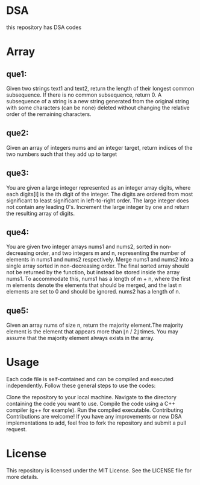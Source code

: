 # DSA
this repository has DSA codes
# Array
## que1:
Given two strings text1 and text2, return the length of their longest common subsequence. If there is no common subsequence, return 0. A subsequence of a string is a new string generated from the original string with some characters (can be none) deleted without changing the relative order of the remaining characters.
## que2: 
Given an array of integers nums and an integer target, return indices of the two numbers such that they add up to target
## que3:
You are given a large integer represented as an integer array digits, where each digits[i] is the ith digit of the integer. The digits are ordered from most significant to least significant in left-to-right order. The large integer does not contain any leading 0's. Increment the large integer by one and return the resulting array of digits.
## que4:
You are given two integer arrays nums1 and nums2, sorted in non-decreasing order, and two integers m and n, representing the number of elements in nums1 and nums2 respectively.
Merge nums1 and nums2 into a single array sorted in non-decreasing order. The final sorted array should not be returned by the function, but instead be stored inside the array nums1. To accommodate this, nums1 has a length of m + n, where the first m elements denote the elements that should be merged, and the last n elements are set to 0 and should be ignored. nums2 has a length of n.
## que5:
Given an array nums of size n, return the majority element.The majority element is the element that appears more than ⌊n / 2⌋ times. You may assume that the majority element always exists in the array.
# Usage
Each code file is self-contained and can be compiled and executed independently. Follow these general steps to use the codes:

Clone the repository to your local machine.
Navigate to the directory containing the code you want to use.
Compile the code using a C++ compiler (g++ for example).
Run the compiled executable.
Contributing
Contributions are welcome! If you have any improvements or new DSA implementations to add, feel free to fork the repository and submit a pull request.

# License
This repository is licensed under the MIT License. See the LICENSE file for more details.

